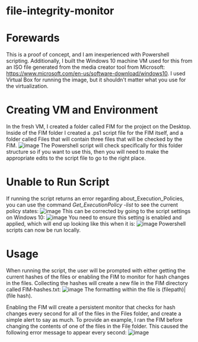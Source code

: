 # file-integrity-monitor
# Forewards 
This is a proof of concept, and I am inexperienced with Powershell scripting. Additionally, I built the Windows 10 machine VM used for this from an ISO file generated from the media creator tool from Microsoft: https://www.microsoft.com/en-us/software-download/windows10. I used Virtual Box for running the image, but it shouldn't matter what you use for the virtualization. 

# Creating VM and Environment
In the fresh VM, I created a folder called FIM for the project on the Desktop. Inside of the FIM folder I created a .ps1 script file for the FIM itself, and a folder called Files that will contain three files that will be checked by the FIM. 
![image](https://user-images.githubusercontent.com/99374038/178180707-d30ec7ff-9ea2-4a5a-8c6c-506f38b7e267.png)
The Powershell script will check specifically for this folder structure so if you want to use this, then you will need to make the appropriate edits to the script file to go to the right place. 

# Unable to Run Script 
If running the script returns an error regarding about_Execution_Policies, you can use the command *Get_ExecutionPolicy -list* to see the current policy states: 
![image](https://user-images.githubusercontent.com/99374038/178181179-ad8e0003-5ad8-4afb-a88f-2716b2292c14.png)
This can be corrected by going to the script settings on Windows 10:
![image](https://user-images.githubusercontent.com/99374038/178181576-9a1866c9-4267-462c-b420-927d6a60c08a.png)  You need to ensure this setting is enabled and applied, which will end up looking like this when it is:
![image](https://user-images.githubusercontent.com/99374038/178181626-52bc71aa-2ba4-4200-85f9-90dd0373b3aa.png)
Powershell scripts can now be run locally. 

# Usage 
When running the script, the user will be prompted with either getting the current hashes of the files or enabling the FIM to monitor for hash changes in the files. Collecting the hashes will create a new file in the FIM directory called FIM-hashes.txt:
![image](https://user-images.githubusercontent.com/99374038/178183007-e423a201-c16b-43c8-af61-6a8ec30f52c8.png)
The formatting within the file is (filepath)|(file hash). 

Enabling the FIM will create a persistent monitor that checks for hash changes every second for all of the files in the Files folder, and create a simple alert to say as much. To provide an example, I ran the FIM before changing the contents of one of the files in the File folder. This caused the following error message to appear every second: 
![image](https://user-images.githubusercontent.com/99374038/178183910-9d6c17dd-6c84-4699-862f-13572b7b41db.png)
